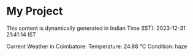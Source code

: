 # My Project

This content is dynamically generated in Indian Time (IST): 2023-12-31 21:41:14 IST


Current Weather in Coimbatore:
Temperature: 24.88 °C
Condition: haze
